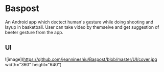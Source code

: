 # Baspost
An Android app which dectect human's gesture while doing shooting and layup in basketball. User can take video by themselve and get suggestion of beeter gesture from the app.
## UI
![image](https://github.com/jeannineshiu/Baspost/blob/master/UI/cover.jpg width="360" height="640")
